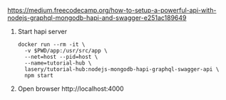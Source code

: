 https://medium.freecodecamp.org/how-to-setup-a-powerful-api-with-nodejs-graphql-mongodb-hapi-and-swagger-e251ac189649

1. Start hapi server
    ```
    docker run --rm -it \
      -v $PWD/app:/usr/src/app \
      --net=host --pid=host \
      --name=tutorial-hub \
      lasery/tutorial-hub:nodejs-mongodb-hapi-graphql-swagger-api \
      npm start
    ```
1. Open browser
http://localhost:4000
